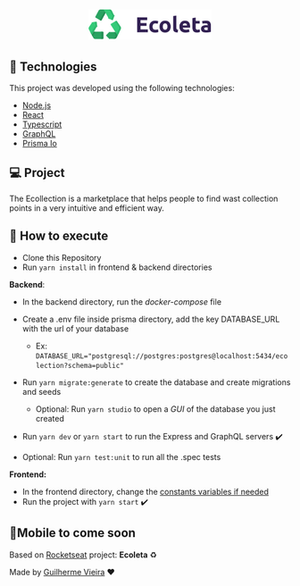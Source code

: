 <h1 align="center">
    <img alt="Ecoleta" title="Ecoleta" src="doc/ecoleta.svg" width="220px" />
</h1>

## 🚀 Technologies

This project was developed using the following technologies:
- [Node.js](https://nodejs.org/en/)
- [React](https://reactjs.org)
- [Typescript](https://www.typescriptlang.org/)
- [GraphQL](https://graphql.org/)
- [Prisma Io](https://www.prisma.io/)

## 💻 Project

The Ecollection is a marketplace that helps people to find wast collection points in a very intuitive and efficient way.

## 🤔 How to execute

- Clone this Repository
- Run `yarn install` in frontend & backend directories

**Backend**:
- In the backend directory, run the *docker-compose* file
- Create a .env file inside prisma directory, add the key DATABASE_URL with the url of your database
  - Ex: `DATABASE_URL="postgresql://postgres:postgres@localhost:5434/ecolection?schema=public"`
- Run `yarn migrate:generate` to create the database and create migrations and seeds
  - Optional: Run `yarn studio` to open a *GUI* of the database you just created

- Run `yarn dev` or `yarn start` to run the Express and GraphQL servers ✔️
- Optional: Run `yarn test:unit` to run all the .spec tests

**Frontend:**
- In the frontend directory, change the [constants variables if needed](frontend/src/constants)
- Run the project with `yarn start` ✔️

## 👀Mobile to come soon 

Based on [Rocketseat](https://rocketseat.com.br/) project: **Ecoleta** ♻️

Made by [Guilherme Vieira](https://github.com/GuiVPW) ❤️
